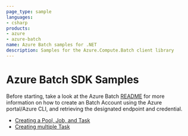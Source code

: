 ```yaml
---
page_type: sample
languages:
- csharp
products:
- azure
- azure-batch
name: Azure Batch samples for .NET
description: Samples for the Azure.Compute.Batch client library
---
```


# Azure Batch SDK Samples
Before starting, take a look at the Azure Batch [README](https://github.com/Azure/azure-sdk-for-net/blob/main/sdk/batch/Azure.Compute.Batch/README.md) for more information on how to create an Batch Account using the Azure portal/Azure CLI, and retrieving the designated endpoint and credential.

- [Creating a Pool, Job, and Task](https://github.com/Azure/azure-sdk-for-net/blob/main/sdk/batch/Azure.Compute.Batch/samples/Sample1_CreatePool_Job_Task.md)
- [Creating multiple Task](https://github.com/Azure/azure-sdk-for-net/blob/main/sdk/batch/Azure.Compute.Batch/samples/Sample2_Creating_Multiple_Tasks.md)
